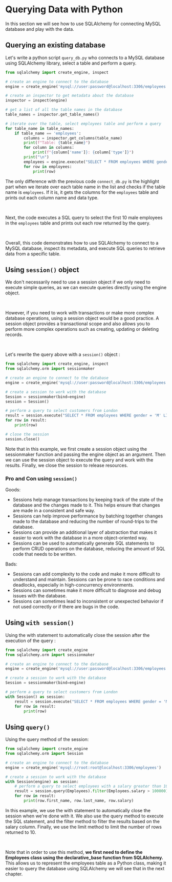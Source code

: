 # Querying Data with Python

In this section we will see how to use SQLAlchemy for connecting MySQL database and play with the data. 

## Querying an existing database 

Let's write a python script `query_db.py` who connects to a MySQL database using SQLAlchemy library, select a table and perform a query. 

```python
from sqlalchemy import create_engine, inspect

# create an engine to connect to the database
engine = create_engine('mysql://user:password@localhost:3306/employees')

# create an inspector to get metadata about the database
inspector = inspect(engine)

# get a list of all the table names in the database
table_names = inspector.get_table_names()

# iterate over the table, select employees table and perform a query
for table_name in table_names:
    if table_name == 'employees':
        columns = inspector.get_columns(table_name)
        print(f"Table: {table_name}")
        for column in columns:
            print(f"{column['name']}: {column['type']}")
        print("\n")
        employees = engine.execute("SELECT * FROM employees WHERE gender = 'M' LIMIT 10")
        for row in employees:
            print(row)
```


The only difference with the previous code `connect_db.py` is the highlight part when we iterate over each table name in the list and checks if the table name is `employees`. If it is, it gets the columns for the `employees` table and prints out each column name and data type.

<br />

Next, the code executes a SQL query to select the first 10 male employees in the `employees` table and prints out each row returned by the query.

<br />

Overall, this code demonstrates how to use SQLAlchemy to connect to a MySQL database, inspect its metadata, and execute SQL queries to retrieve data from a specific table.


## Using `session()` object

We don't necessarily need to use a session object if we only need to execute simple queries, as we can execute queries directly using the engine object. 

<br />

However, if you need to work with transactions or make more complex database operations, using a session object would be a good practice. A session object provides a transactional scope and also allows you to perform more complex operations such as creating, updating or deleting records.

<br />

Let's rewrite the query above with a `session()` object : 

```python
from sqlalchemy import create_engine, inspect
from sqlalchemy.orm import sessionmaker

# create an engine to connect to the database
engine = create_engine('mysql://user:password@localhost:3306/employees')

# create a session to work with the database
Session = sessionmaker(bind=engine)
session = Session()

# perform a query to select customers from London
result = session.execute("SELECT * FROM employees WHERE gender = 'M' LIMIT 10")
for row in result:
    print(row)

# close the session
session.close()
```
Note that in this example, we first create a session object using the sessionmaker function and passing the engine object as an argument. Then we can use the session object to execute the query and work with the results. Finally, we close the session to release resources.

### Pro and Con using `session()`

Goods:

- Sessions help manage transactions by keeping track of the state of the database and the changes made to it. This helps ensure that changes are made in a consistent and safe way.
- Sessions can help improve performance by batching together changes made to the database and reducing the number of round-trips to the database.
- Sessions can provide an additional layer of abstraction that makes it easier to work with the database in a more object-oriented way.
- Sessions can be used to automatically generate SQL statements to perform CRUD operations on the database, reducing the amount of SQL code that needs to be written.

Bads:

- Sessions can add complexity to the code and make it more difficult to understand and maintain.
Sessions can be prone to race conditions and deadlocks, especially in high-concurrency environments.
- Sessions can sometimes make it more difficult to diagnose and debug issues with the database.
- Sessions can sometimes lead to inconsistent or unexpected behavior if not used correctly or if there are bugs in the code.

## Using `with session()` 

Using the with statement to automatically close the session after the execution of the query : 

```py title="query_db_session_with.py" hl_lines="11"
from sqlalchemy import create_engine
from sqlalchemy.orm import sessionmaker

# create an engine to connect to the database
engine = create_engine('mysql://user:password@localhost:3306/employees')

# create a session to work with the database
Session = sessionmaker(bind=engine)

# perform a query to select customers from London
with Session() as session:
    result = session.execute("SELECT * FROM employees WHERE gender = 'M' LIMIT 10")
    for row in result:
        print(row)
```


## Using `query()` 

Using the query method of the session:

```py title="query_db_session_query.py" hl_lines="2 10"
from sqlalchemy import create_engine
from sqlalchemy.orm import Session

# create an engine to connect to the database
engine = create_engine('mysql://root:root@localhost:3306/employees')

# create a session to work with the database
with Session(engine) as session:
    # perform a query to select employees with a salary greater than 100000
    result = session.query(Employees).filter(Employees.salary > 100000).limit(10)
    for row in result:
        print(row.first_name, row.last_name, row.salary)

```
In this example, we use the with statement to automatically close the session when we're done with it. We also use the query method to execute the SQL statement, and the filter method to filter the results based on the salary column. Finally, we use the limit method to limit the number of rows returned to 10.

<br />

Note that in order to use this method, **we first need to define the Employees class using the declarative_base function from SQLAlchemy.** This allows us to represent the employees table as a Python class, making it easier to query the database using SQLAlchemy we will see that in the next chapter. 
